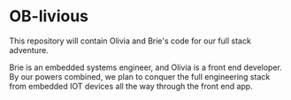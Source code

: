 # OB-livious

This repository will contain Olivia and Brie's code for our full stack
adventure.

Brie is an embedded systems engineer, and Olivia is a front end
developer. By our powers combined, we plan to conquer the full
engineering stack from embedded IOT devices all the way through the
front end app.
